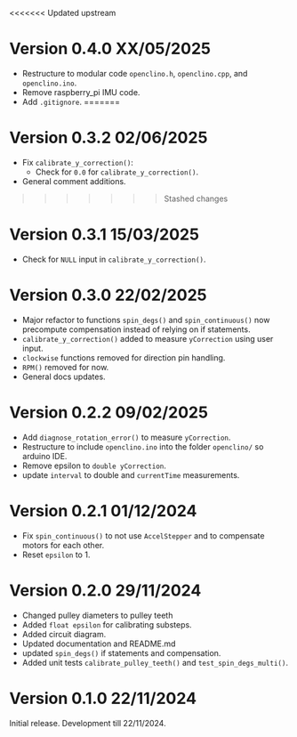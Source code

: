 
<<<<<<< Updated upstream
# Version 0.4.0 XX/05/2025

- Restructure to modular code `openclino.h`, `openclino.cpp`, and `openclino.ino`.
- Remove raspberry_pi IMU code.
- Add `.gitignore`.
=======
# Version 0.3.2 02/06/2025

- Fix `calibrate_y_correction()`:
  - Check for `0.0` for `calibrate_y_correction()`.
- General comment additions.
>>>>>>> Stashed changes

# Version 0.3.1 15/03/2025

- Check for `NULL` input in `calibrate_y_correction()`.

# Version 0.3.0 22/02/2025

- Major refactor to functions `spin_degs()` and `spin_continuous()` now precompute compensation instead of relying on if statements.
- `calibrate_y_correction()` added to measure `yCorrection` using user input.
- `clockwise` functions removed for direction pin handling.
- `RPM()` removed for now.
- General docs updates.

# Version 0.2.2 09/02/2025

- Add `diagnose_rotation_error()` to measure `yCorrection`.
- Restructure to include `openclino.ino` into the folder `openclino/` so arduino IDE.
- Remove epsilon to `double yCorrection`.
- update `interval` to double and `currentTime` measurements.

# Version 0.2.1 01/12/2024

- Fix `spin_continuous()` to not use `AccelStepper` and to compensate motors for each other.
- Reset `epsilon` to 1.

# Version 0.2.0 29/11/2024

- Changed pulley diameters to pulley teeth
- Added `float epsilon` for calibrating substeps.
- Added circuit diagram.
- Updated documentation and README.md
- updated `spin_degs()` if statements and compensation.
- Added unit tests `calibrate_pulley_teeth()` and `test_spin_degs_multi()`.

# Version 0.1.0 22/11/2024

Initial release. Development till 22/11/2024.
